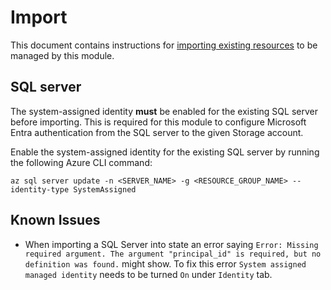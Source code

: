 # Import

This document contains instructions for [importing existing resources](https://developer.hashicorp.com/terraform/cli/import) to be managed by this module.

## SQL server

The system-assigned identity **must** be enabled for the existing SQL server before importing. This is required for this module to configure Microsoft Entra authentication from the SQL server to the given Storage account.

Enable the system-assigned identity for the existing SQL server by running the following Azure CLI command:

```console
az sql server update -n <SERVER_NAME> -g <RESOURCE_GROUP_NAME> --identity-type SystemAssigned
```

## Known Issues

- When importing a SQL Server into state an error saying `Error: Missing required argument. The argument "principal_id" is required, but no definition was found.` might show. To fix this error `System assigned managed identity` needs to be turned `On` under `Identity` tab.
